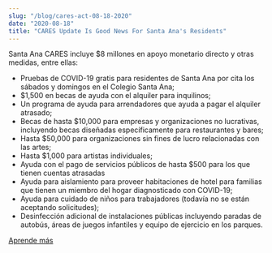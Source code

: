 ```yaml
---
slug: "/blog/cares-act-08-18-2020"
date: "2020-08-18"
title: "CARES Update Is Good News For Santa Ana's Residents"
---
```


Santa Ana CARES incluye \$8 millones en apoyo monetario directo y otras medidas, entre ellas:

- Pruebas de COVID-19 gratis para residentes de Santa Ana por cita los sábados y domingos en el Colegio Santa Ana;
- \$1,500 en becas de ayuda con el alquiler para inquilinos;
- Un programa de ayuda para arrendadores que ayuda a pagar el alquiler atrasado;
- Becas de hasta \$10,000 para empresas y organizaciones no lucrativas, incluyendo becas diseñadas específicamente para restaurantes y bares;
- Hasta \$50,000 para organizaciones sin fines de lucro relacionadas con las artes;
- Hasta \$1,000 para artistas individuales;
- Ayuda con el pago de servicios públicos de hasta \$500 para los que tienen cuentas atrasadas
- Ayuda para aislamiento para proveer habitaciones de hotel para familias que tienen un miembro del hogar diagnosticado con COVID-19;
- Ayuda para cuidado de niños para trabajadores (todavía no se están aceptando solicitudes);
- Desinfección adicional de instalaciones públicas incluyendo paradas de autobús, áreas de juegos infantiles y equipo de ejercicio en los parques.

<a href="https://local.nixle.com/alert/8187054/?sub_id=0" target="_blank" rel="noreferrer">Aprende más</a>
